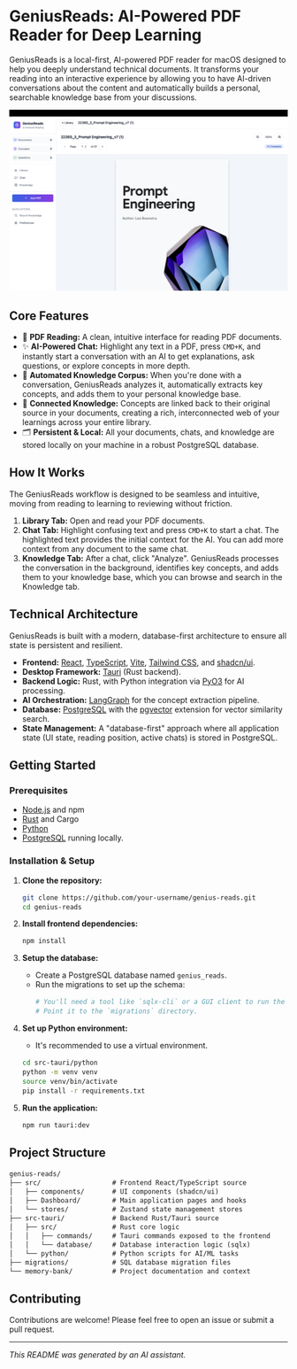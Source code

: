 # GeniusReads: AI-Powered PDF Reader for Deep Learning

GeniusReads is a local-first, AI-powered PDF reader for macOS designed to help you deeply understand technical documents. It transforms your reading into an interactive experience by allowing you to have AI-driven conversations about the content and automatically builds a personal, searchable knowledge base from your discussions.

![GeniusReads Screenshot](public/screenshot.png)

## Core Features

- 📖 **PDF Reading:** A clean, intuitive interface for reading PDF documents.
- ✨ **AI-Powered Chat:** Highlight any text in a PDF, press `CMD+K`, and instantly start a conversation with an AI to get explanations, ask questions, or explore concepts in more depth.
- 🧠 **Automated Knowledge Corpus:** When you're done with a conversation, GeniusReads analyzes it, automatically extracts key concepts, and adds them to your personal knowledge base.
- 🔗 **Connected Knowledge:** Concepts are linked back to their original source in your documents, creating a rich, interconnected web of your learnings across your entire library.
- 🗂️ **Persistent & Local:** All your documents, chats, and knowledge are stored locally on your machine in a robust PostgreSQL database.

## How It Works

The GeniusReads workflow is designed to be seamless and intuitive, moving from reading to learning to reviewing without friction.

1.  **Library Tab:** Open and read your PDF documents.
2.  **Chat Tab:** Highlight confusing text and press `CMD+K` to start a chat. The highlighted text provides the initial context for the AI. You can add more context from any document to the same chat.
3.  **Knowledge Tab:** After a chat, click "Analyze". GeniusReads processes the conversation in the background, identifies key concepts, and adds them to your knowledge base, which you can browse and search in the Knowledge tab.

## Technical Architecture

GeniusReads is built with a modern, database-first architecture to ensure all state is persistent and resilient.

- **Frontend:** [React](https://react.dev/), [TypeScript](https://www.typescriptlang.org/), [Vite](https://vitejs.dev/), [Tailwind CSS](https://tailwindcss.com/), and [shadcn/ui](https://ui.shadcn.com/).
- **Desktop Framework:** [Tauri](https://tauri.app/) (Rust backend).
- **Backend Logic:** Rust, with Python integration via [PyO3](https://pyo3.rs/) for AI processing.
- **AI Orchestration:** [LangGraph](https://python.langchain.com/docs/langgraph) for the concept extraction pipeline.
- **Database:** [PostgreSQL](https://www.postgresql.org/) with the [pgvector](https://github.com/pgvector/pgvector) extension for vector similarity search.
- **State Management:** A "database-first" approach where all application state (UI state, reading position, active chats) is stored in PostgreSQL.

## Getting Started

### Prerequisites

- [Node.js](https://nodejs.org/en) and npm
- [Rust](https://www.rust-lang.org/tools/install) and Cargo
- [Python](https://www.python.org/downloads/)
- [PostgreSQL](https://www.postgresql.org/download/) running locally.

### Installation & Setup

1.  **Clone the repository:**
    ```bash
    git clone https://github.com/your-username/genius-reads.git
    cd genius-reads
    ```

2.  **Install frontend dependencies:**
    ```bash
    npm install
    ```

3.  **Setup the database:**
    - Create a PostgreSQL database named `genius_reads`.
    - Run the migrations to set up the schema:
      ```bash
      # You'll need a tool like `sqlx-cli` or a GUI client to run the migrations
      # Point it to the `migrations` directory.
      ```

4.  **Set up Python environment:**
    - It's recommended to use a virtual environment.
    ```bash
    cd src-tauri/python
    python -m venv venv
    source venv/bin/activate
    pip install -r requirements.txt
    ```

5.  **Run the application:**
    ```bash
    npm run tauri:dev
    ```

## Project Structure

```
genius-reads/
├── src/                  # Frontend React/TypeScript source
│   ├── components/       # UI components (shadcn/ui)
│   ├── Dashboard/        # Main application pages and hooks
│   └── stores/           # Zustand state management stores
├── src-tauri/            # Backend Rust/Tauri source
│   ├── src/              # Rust core logic
│   │   ├── commands/     # Tauri commands exposed to the frontend
│   │   └── database/     # Database interaction logic (sqlx)
│   └── python/           # Python scripts for AI/ML tasks
├── migrations/           # SQL database migration files
└── memory-bank/          # Project documentation and context
```

## Contributing

Contributions are welcome! Please feel free to open an issue or submit a pull request.

---
*This README was generated by an AI assistant.*